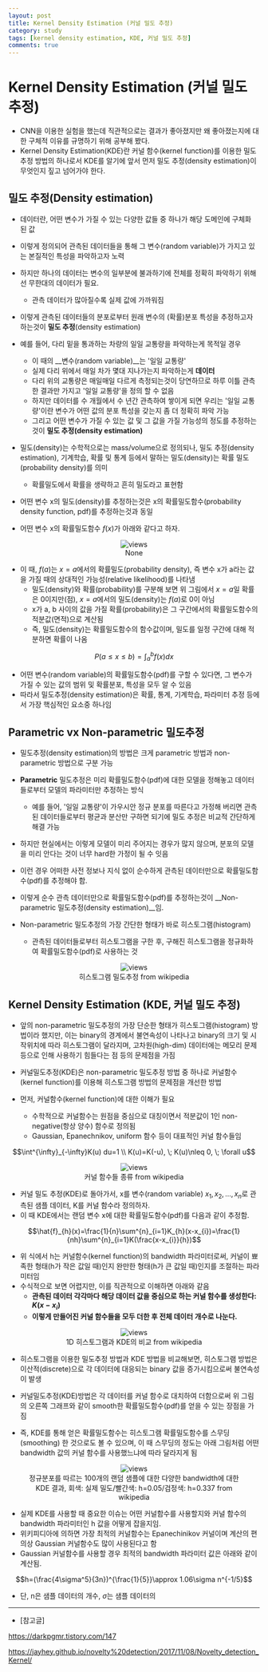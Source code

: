 ```yaml
---
layout: post
title: Kernel Density Estimation (커널 밀도 추정)
category: study
tags: [kernel density estimation, KDE, 커널 밀도 추정]
comments: true
---
```


# Kernel Density Estimation (커널 밀도 추정)

- CNN을 이용한 실험을 했는데 직관적으로는 결과가 좋아졌지만 왜 좋아졌는지에 대한 구체적 이유를 규명하기 위해 공부해 봤다.
- Kernel Density Estimation(KDE)란 커널 함수(kernel function)를 이용한 밀도추정 방법의 하나로서 KDE를 알기에 앞서 먼저 밀도 추정(density estimation)이 무엇인지 짚고 넘어가야 한다.

## 밀도 추정(Density estimation)
- 데이터란, 어떤 변수가 가질 수 있는 다양한 값들 중 하나가 해당 도메인에 구체화 된 값
- 이렇게 정의되어 관측된 데이터들을 통해 그 변수(random variable)가 가지고 있는 본질적인 특성을 파악하고자 노력

- 하지만 하나의 데이터는 변수의 일부분에 불과하기에 전체를 정확히 파악하기 위해선 무한대의 데이터가 필요.
  - 관측 데이터가 많아질수록 실제 값에 가까워짐
- 이렇게 관측된 데이터들의 분포로부터 원래 변수의 (확률)분포 특성을 추정하고자 하는것이 __밀도 추정__(density estimation)

- 예를 들어, 다리 밑을 통과하는 차량의 일일 교통량을 파악하는게 목적일 경우
  - 이 때의 __변수(random variable)__는 '일일 교통량'
  - 실제 다리 위에서 매일 차가 몇대 지나가는지 파악하는게 __데이터__
  - 다리 위의 교통량은 매일매일 다르게 측정되는것이 당연하므로 하루 이틀 관측한 결과만 가지고 '일일 교통량'을 정의 할 수 없음
  - 하지만 데이터를 수 개월에서 수 년간 관측하여 쌓이게 되면 우리는 '일일 교통량'이란 변수가 어떤 값의 분포 특성을 갖는지 좀 더 정확히 파악 가능
  - 그리고 어떤 변수가 가질 수 있는 값 및 그 값을 가질 가능성의 정도를 추정하는것이 __밀도 추정(density estimation)__

- 밀도(density)는 수학적으로는 mass/volume으로 정의되나, 밀도 추정(density estimation), 기계학습, 확률 및 통계 등에서 말하는 밀도(density)는 확률 밀도(probability density)를 의미
  - 확률밀도에서 확률을 생략하고 흔히 밀도라고 표현함

- 어떤 변수 x의 밀도(density)를 추정하는것은 x의 확률밀도함수(probability density function, pdf)를 추정하는것과 동일
- 어떤 변수 x의 확률밀도함수 $f(x)$가 아래와 같다고 하자.

<center>
<figure>
<img src="/assets/post_img/study/2019-02-03-KDE/fig1.png" alt="views">
<figcaption>None</figcaption>
</figure>
</center>

- 이 때, $f(a)$는 $x=a$에서의 확률밀도(probability density), 즉 변수 x가 a라는 값을 가질 때의 상대적인 가능성(relative likelihood)를 나타냄
  - 밀도(density)와 확률(probability)를 구분해 보면 위 그림에서 $x=a$일 확률은 0이지만(점), $x=a$에서의 밀도(density)는 $f(a)$로 0이 아님
  - x가 a, b 사이의 값을 가질 확률(probability)은 그 구간에서의 확률밀도함수의 적분값(면적)으로 계산됨
  - 즉, 밀도(density)는 확률밀도함수의 함수값이며, 밀도를 일정 구간에 대해 적분하면 확률이 나옴

$$P(a\leq x\leq b)=\int^{b}_{a}f(x) dx$$

- 어떤 변수(random variable)의 확률밀도함수(pdf)를 구할 수 있다면, 그 변수가 가질 수 있는 값의 범위 및 확률분포, 특성을 모두 알 수 있음
- 따라서 밀도추정(density estimation)은 확률, 통계, 기계학습, 파라미터 추정 등에서 가장 핵심적인 요소중 하나임

## Parametric vx Non-parametric 밀도추정
- 밀도추정(density estimation)의 방법은 크게 parametric 방법과 non-parametric 방법으로 구분 가능

- __Parametric__ 밀도추정은 미리 확률밀도함수(pdf)에 대한 모델을 정해놓고 데이터들로부터 모델의 파라미터만 추정하는 방식
  - 예를 들어, '일일 교통량'이 가우시안 정규 분포를 따른다고 가정해 버리면 관측된 데이터들로부터 평균과 분산만 구하면 되기에 밀도 추정은 비교적 간단하게 해결 가능
- 하지만 현실에서는 이렇게 모델이 미리 주어지는 경우가 많지 않으며, 분포의 모델을 미리 안다는 것이 너무 hard한 가정이 될 수 잇음
- 이런 경우 어떠한 사전 정보나 지식 없이 순수하게 관측된 데이터만으로 확률밀도함수(pdf)를 추정해야 함.
- 이렇게 순수 관측 데이터만으로 확률밀도함수(pdf)를 추정하는것이 __Non-parametric 밀도추정(density estimation)__임.

- Non-parametric 밀도추정의 가장 간단한 형태가 바로 히스토그램(histogram)
  - 관측된 데이터들로부터 히스토그램을 구한 후, 구해진 히스토그램을 정규화하여 확률밀도함수(pdf)로 사용하는 것
  
<center>
<figure>
<img src="/assets/post_img/study/2019-02-03-KDE/fig2.png" alt="views">
<figcaption>히스토그램 밀도추정 from wikipedia</figcaption>
</figure>
</center>

## Kernel Density Estimation (KDE, 커널 밀도 추정)
- 앞의 non-parametric 밀도추정의 가장 단순한 형태가 히스토그램(histogram) 방법이라 했지만, 이는 binary의 경계에서 불연속성이 나타나고 binary의 크기 및 시작위치에 따라 히스토그램이 달라지며, 고차원(high-dim) 데이터에는 메모리 문제등으로 인해 사용하기 힘들다는 점 등의 문제점을 가짐

- 커널밀도추정(KDE)은 non-parametric 밀도추정 방법 중 하나로 커널함수(kernel function)를 이용해 히스토그램 방법의 문제점을 개선한 방법
- 먼저, 커널함수(kernel function)에 대한 이해가 필요
  - 수학적으로 커널함수는 원점을 중심으로 대칭이면서 적분값이 1인 non-negative(항상 양수) 함수로 정의됨
  - Gaussian, Epanechnikov, uniform 함수 등이 대표적인 커널 함수들임

$$\int^{\infty}_{-\infty}K(u) du=1 \\ K(u)=K(-u), \; K(u)\nleq 0, \; \forall u$$

<center>
<figure>
<img src="/assets/post_img/study/2019-02-03-KDE/fig3.png" alt="views">
<figcaption>커널 함수들 종류 from wikipedia</figcaption>
</figure>
</center>

- 커널 밀도 추정(KDE)로 돌아가서, x를 변수(random variable) $x_{1}, x_{2}, ..., x_{n}$로 관측된 샘플 데이터, K를 커널 함수라 정의하자.
- 이 때 KDE에서는 랜덤 변수 x에 대한 확률밀도함수(pdf)를 다음과 같이 추정함.

$$\hat{f}_{h}(x)=\frac{1}{n}\sum^{n}_{i=1}K_{h}(x-x_{i})=\frac{1}{nh}\sum^{n}_{i=1}K(\frac{x-x_{i}}{h})$$

- 위 식에서 h는 커널함수(kernel function)의 bandwidth 파라미터로써, 커널이 뾰족한 형태(h가 작은 값일 때)인지 완만한 형태(h가 큰 값일 때)인지를 조절하는 파라미터임
- 수식적으로 보면 어렵지만, 이를 직관적으로 이해하면 아래와 같음
  - __관측된 데이터 각각마다 해당 데이터 값을 중심으로 하는 커널 함수를 생성한다: $K(x-x_{i})$__
  - __이렇게 만들어진 커널 함수들을 모두 더한 후 전체 데이터 개수로 나눈다.__

<center>
<figure>
<img src="/assets/post_img/study/2019-02-03-KDE/fig4.png" alt="views">
<figcaption>1D 히스토그램과 KDE의 비교 from wikipedia</figcaption>
</figure>
</center>

- 히스토그램을 이용한 밀도추정 방법과 KDE 방법을 비교해보면, 히스토그램 방법은 이산적(discrete)으로 각 데이터에 대응되는 binary 값을 증가시킴으로써 불연속성이 발생
- 커널밀도추정(KDE)방법은 각 데이터를 커널 함수로 대치하여 더함으로써 위 그림의 오른쪽 그래프와 같이 smooth한 확률밀도함수(pdf)를 얻을 수 있는 장점을 가짐

- 즉, KDE를 통해 얻은 확률밀도함수는 히스토그램 확률밀도함수를 스무딩(smoothing) 한 것으로도 볼 수 있으며, 이 때 스무딩의 정도는 아래 그림처럼 어떤 bandwidth 값의 커널 함수를 사용했느냐에 따라 달라지게 됨

<center>
<figure>
<img src="/assets/post_img/study/2019-02-03-KDE/fig3.png" alt="views">
<figcaption>정규분포를 따르는 100개의 랜덤 샘플에 대한 다양한 bandwidth에 대한 KDE 결과, 회색: 실제 밀도/빨간색: h=0.05/검정색: h=0.337 from wikipedia</figcaption>
</figure>
</center>

- 실제 KDE를 사용할 때 중요한 이슈는 어떤 커널함수를 사용할지와 커널 함수의 bandwidth 파라미터인 h 값을 어떻게 잡을지임.
- 위키피디아에 의하면 가장 최적의 커널함수는 Epanechinikov 커널이며 계산의 편의상 Gaussian 커널함수도 많이 사용된다고 함
- Gaussian 커널함수를 사용할 경우 최적의 bandwidth 파라미터 값은 아래와 같이 계산됨.

$$h=(\frac{4\sigma^5}{3n})^{\frac{1}{5}}\approx 1.06\sigma n^{-1/5}$$

- 단, n은 샘플 데이터의 개수, $\sigma$는 샘플 데이터의 

---

- [참고글]

https://darkpgmr.tistory.com/147

https://jayhey.github.io/novelty%20detection/2017/11/08/Novelty_detection_Kernel/
